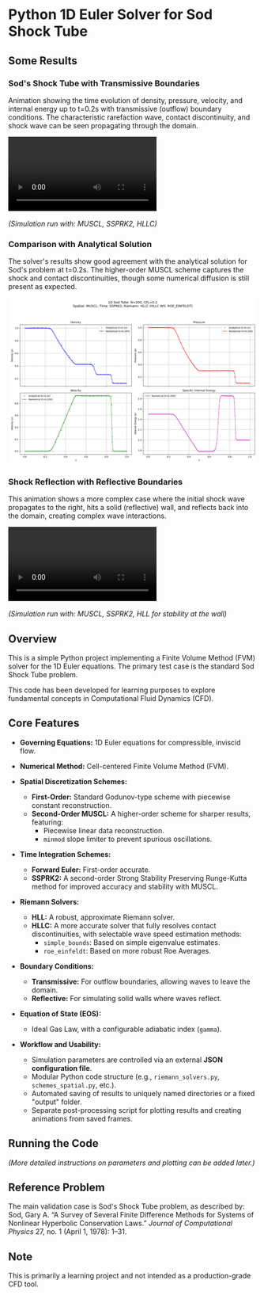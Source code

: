 # Python 1D Euler Solver for Sod Shock Tube



## Some Results

### Sod's Shock Tube with Transmissive Boundaries

Animation showing the time evolution of density, pressure, velocity, and internal energy up to t=0.2s with transmissive (outflow) boundary conditions. The characteristic rarefaction wave, contact discontinuity, and shock wave can be seen propagating through the domain.

<video src="./doc/transmissive_boundaries.mp4" controls="controls" style="max-width: 730px;"></video>

*(Simulation run with: MUSCL, SSPRK2, HLLC)*

### Comparison with Analytical Solution

The solver's results show good agreement with the analytical solution for Sod's problem at t=0.2s. The higher-order MUSCL scheme captures the shock and contact discontinuities, though some numerical diffusion is still present as expected.

![HLLC MUSCL vs Analytical Solution](./doc/Figure_hllc_vs_analytic.png)

### Shock Reflection with Reflective Boundaries

This animation shows a more complex case where the initial shock wave propagates to the right, hits a solid (reflective) wall, and reflects back into the domain, creating complex wave interactions.

<video src="./doc/reflective_boundaries.mp4" controls="controls" style="max-width: 730px;"></video>

*(Simulation run with: MUSCL, SSPRK2, HLL for stability at the wall)*

## Overview

This is a simple Python project implementing a Finite Volume Method (FVM) solver for the 1D Euler equations. The primary test case is the standard Sod Shock Tube problem.

This code has been developed for learning purposes to explore fundamental concepts in Computational Fluid Dynamics (CFD).

## Core Features

* **Governing Equations:** 1D Euler equations for compressible, inviscid flow.

* **Numerical Method:** Cell-centered Finite Volume Method (FVM).

* **Spatial Discretization Schemes:**
    * **First-Order:** Standard Godunov-type scheme with piecewise constant reconstruction.
    * **Second-Order MUSCL:** A higher-order scheme for sharper results, featuring:
        * Piecewise linear data reconstruction.
        * `minmod` slope limiter to prevent spurious oscillations.

* **Time Integration Schemes:**
    * **Forward Euler:** First-order accurate.
    * **SSPRK2:** A second-order Strong Stability Preserving Runge-Kutta method for improved accuracy and stability with MUSCL.

* **Riemann Solvers:**
    * **HLL:** A robust, approximate Riemann solver.
    * **HLLC:** A more accurate solver that fully resolves contact discontinuities, with selectable wave speed estimation methods:
        * `simple_bounds`: Based on simple eigenvalue estimates.
        * `roe_einfeldt`: Based on more robust Roe Averages.

* **Boundary Conditions:**
    * **Transmissive:** For outflow boundaries, allowing waves to leave the domain.
    * **Reflective:** For simulating solid walls where waves reflect.

* **Equation of State (EOS):**
    * Ideal Gas Law, with a configurable adiabatic index (`gamma`).

* **Workflow and Usability:**
    * Simulation parameters are controlled via an external **JSON configuration file**.
    * Modular Python code structure (e.g., `riemann_solvers.py`, `schemes_spatial.py`, etc.).
    * Automated saving of results to uniquely named directories or a fixed "output" folder.
    * Separate post-processing script for plotting results and creating animations from saved frames.


## Running the Code

*(More detailed instructions on parameters and plotting can be added later.)*

## Reference Problem

The main validation case is Sod's Shock Tube problem, as described by:
Sod, Gary A. “A Survey of Several Finite Difference Methods for Systems of Nonlinear Hyperbolic Conservation Laws.” *Journal of Computational Physics* 27, no. 1 (April 1, 1978): 1–31.

## Note

This is primarily a learning project and not intended as a production-grade CFD tool.
